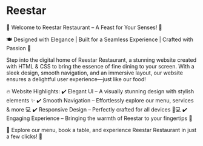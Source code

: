 # Reestar
🌟 Welcome to Reestar Restaurant – A Feast for Your Senses! 🌟

🍽️ Designed with Elegance | Built for a Seamless Experience | Crafted with Passion 🍷

Step into the digital home of Reestar Restaurant, a stunning website created with HTML & CSS to bring the essence of fine dining to your screen. With a sleek design, smooth navigation, and an immersive layout, our website ensures a delightful user experience—just like our food!

🔥 Website Highlights:
✔️ Elegant UI – A visually stunning design with stylish elements ✨
✔️ Smooth Navigation – Effortlessly explore our menu, services & more 💻
✔️ Responsive Design – Perfectly crafted for all devices 📱💻
✔️ Engaging Experience – Bringing the warmth of Reestar to your fingertips 💫

💎 Explore our menu, book a table, and experience Reestar Restaurant in just a few clicks! 💎







